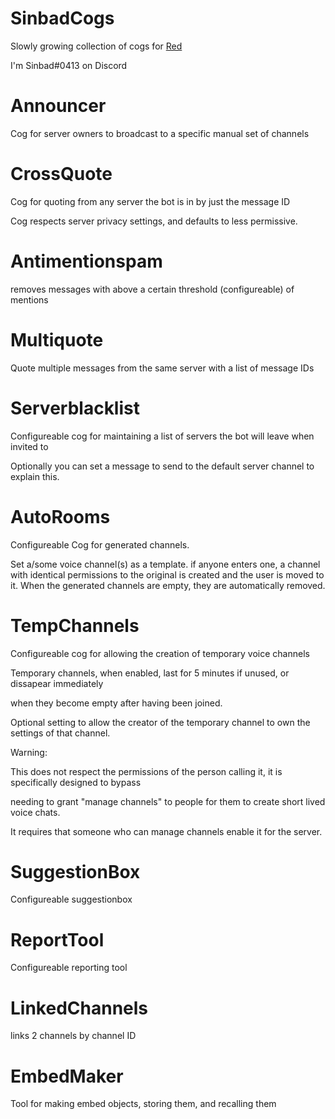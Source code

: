 # SinbadCogs

Slowly growing collection of cogs for [Red](https://github.com/Twentysix26/Red-DiscordBot)

I'm Sinbad#0413 on Discord 


# Announcer

Cog for server owners to broadcast to a specific manual set of channels

# CrossQuote

Cog for quoting from any server the bot is in by just the message ID

Cog respects server privacy settings, and defaults to less permissive.

# Antimentionspam
  removes messages with above a certain threshold (configureable) of mentions

# Multiquote

Quote multiple messages from the same server with a list of message IDs

# Serverblacklist

Configureable cog for maintaining a list of servers the bot will leave when invited to

Optionally you can set a message to send to the default server channel to explain this.

# AutoRooms

Configureable Cog for generated channels.

Set a/some voice channel(s) as a template. if anyone enters one, a channel with identical permissions to the original is created and the user is moved to it. When the generated channels are empty, they are automatically removed.

# TempChannels

Configureable cog for allowing the creation of temporary voice channels

Temporary channels, when enabled, last for 5 minutes if unused, or dissapear immediately

when they become empty after having been joined.

Optional setting to allow the creator of the temporary channel to own the settings of that channel.


Warning:

This does not respect the permissions of the person calling it, it is specifically designed to bypass

needing to grant "manage channels" to people for them to create short lived voice chats.

It requires that someone who can manage channels enable it for the server.

# SuggestionBox

Configureable suggestionbox

# ReportTool

Configureable reporting tool

# LinkedChannels

links 2 channels by channel ID

# EmbedMaker

Tool for making embed objects, storing them, and recalling them
